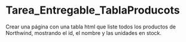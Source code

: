 # Tarea_Entregable_TablaProducots
Crear una página con una tabla html que liste todos los productos de Northwind, mostrando el id, el nombre y las unidades en stock.
